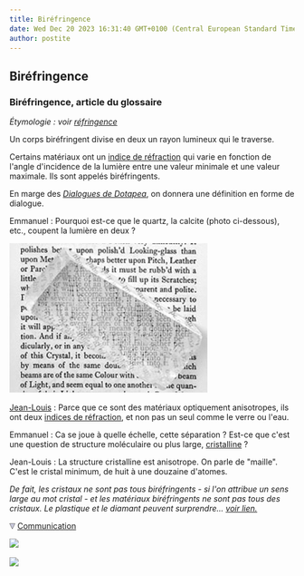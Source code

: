 ```yaml
---
title: Biréfringence
date: Wed Dec 20 2023 16:31:40 GMT+0100 (Central European Standard Time)
author: postite
---
```


## Biréfringence
### Biréfringence, article du glossaire
 _Étymologie : voir [réfringence](refraction.html#refringent)_

Un corps biréfringent divise en deux un rayon lumineux qui le traverse.

Certains matériaux ont un [indice de réfraction](refraction.html) qui varie en fonction de l'angle d'incidence de la lumière entre une valeur minimale et une valeur maximale. Ils sont appelés biréfringents.

En marge des _[Dialogues de Dotapea](dialoguesdotapea.html)_, on donnera une définition en forme de dialogue.

Emmanuel : Pourquoi est-ce que le quartz, la calcite (photo ci-dessous), etc., coupent la lumière en deux ?

![](images/chap06calcite.jpg)

[Jean-Louis](quinoussommes.html#jeanlouis) : Parce que ce sont des matériaux optiquement anisotropes, ils ont deux [indices de réfraction](refraction.html), et non pas un seul comme le verre ou l'eau.

Emmanuel : Ca se joue à quelle échelle, cette séparation ? Est-ce que c'est une question de structure moléculaire ou plus large, [cristalline](cristal.html) ?

Jean-Louis : La structure cristalline est anisotrope. On parle de "maille". C'est le cristal minimum, de huit à une douzaine d'atomes.

_De fait, les cristaux ne sont pas tous biréfringents - si l'on attribue un sens large au mot cristal - et les matériaux biréfringents ne sont pas tous des cristaux. Le plastique et le diamant peuvent surprendre... [voir lien.](chap06polaris.html#cristalbirefringence)_



![](images/flechebas.gif) [Communication](http://www.artrealite.com/annonceurs.htm) 

[![](https://cbonvin.fr/sites/regie.artrealite.com/visuels/campagne1.png)](index-2.html#20131014)

![](https://cbonvin.fr/sites/regie.artrealite.com/visuels/campagne2.png)